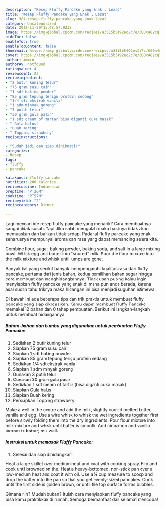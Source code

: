 ```yaml
---
description: "Resep Fluffy Pancake yang Enak , Lezat"
title: "Resep Fluffy Pancake yang Enak , Lezat"
slug: 385-resep-fluffy-pancake-yang-enak-lezat
category: Uncategorized
date: 2022-11-29T15:48:57.923Z
image: https://img-global.cpcdn.com/recipes/a3515b5492ec2c7e/680x482cq70/fluffy-pancake-foto-resep-utama.jpg
hideToc: false
enableToc: true
enableTocContent: false
thumbnail: https://img-global.cpcdn.com/recipes/a3515b5492ec2c7e/680x482cq70/fluffy-pancake-foto-resep-utama.jpg
cover: https://img-global.cpcdn.com/recipes/a3515b5492ec2c7e/680x482cq70/fluffy-pancake-foto-resep-utama.jpg
author: Admin
authorAv: notfound
ratingvalue: 4
reviewcount: 22
recipeingredient:
- "2 butir kuning telur"
- "75 gram susu cair"
- "1 sdt baking powder"
- "85 gram tepung terigu protein sedang"
- "1/4 sdt ekstrak vanila"
- "1 sdm minyak goreng"
- "3 putih telur"
- "30 gram gula pasir"
- "1 sdt cream of tartar bisa diganti cuka masak"
- " Gula halus"
- "Buah kering"
- " Topping strawbery"
recipeinstructions:

- "Sudah jadi dan siap dinikmati!"
categories:
- Resep
tags:
- fluffy
- pancake

katakunci: fluffy pancake 
nutrition: 200 calories
recipecuisine: Indonesian
preptime: "PT26M"
cooktime: "PT57M"
recipeyield: "2"
recipecategory: Dinner

---
```



Lagi mencari ide resep fluffy pancake yang menarik? Cara membuatnya sangat tidak susah. Tapi Jika salah mengolah maka hasilnya tidak akan memuaskan dan bahkan tidak sedap. Padahal fluffy pancake yang enak seharusnya mempunyai aroma dan rasa yang dapat memancing selera kita.


Combine flour, sugar, baking powder, baking soda, and salt in a large mixing bowl. Whisk egg and butter into &#34;soured&#34; milk. Pour the flour mixture into the milk mixture and whisk until lumps are gone.

Banyak hal yang sedikit banyak mempengaruhi kualitas rasa dari fluffy pancake, pertama dari jenis bahan, kedua pemilihan bahan segar hingga cara membuat dan menghidangkannya. Tidak usah pusing kalau ingin menyiapkan fluffy pancake yang enak di mana pun anda berada, karena asal sudah tahu triknya maka hidangan ini bisa menjadi suguhan istimewa.


Di bawah ini ada beberapa tips dan trik praktis untuk membuat fluffy pancake yang siap dikreasikan. Kamu dapat membuat Fluffy Pancake memakai 12 bahan dan 0 tahap pembuatan. Berikut ini langkah-langkah untuk membuat hidangannya.

<!--inarticleads1-->

##### Bahan-bahan dan bumbu yang digunakan untuk pembuatan Fluffy Pancake:

1. Sediakan 2 butir kuning telur
1. Siapkan 75 gram susu cair
1. Siapkan 1 sdt baking powder
1. Siapkan 85 gram tepung terigu protein sedang
1. Sediakan 1/4 sdt ekstrak vanila
1. Siapkan 1 sdm minyak goreng
1. Gunakan 3 putih telur
1. Gunakan 30 gram gula pasir
1. Sediakan 1 sdt cream of tartar (bisa diganti cuka masak)
1. Siapkan  Gula halus
1. Siapkan Buah kering
1. Persiapkan  Topping strawbery


Make a well in the centre and add the milk, slightly cooled melted butter, vanilla and egg. Use a wire whisk to whisk the wet ingredients together first before slowly folding them into the dry ingredients. Pour flour mixture into milk mixture and whisk until batter is smooth. Add cinnamon and vanilla extract to batter; mix well. 

<!--inarticleads2-->

##### Instruksi untuk memasak Fluffy Pancake:


1. Selesai dan siap dihidangkan!

Heat a large skillet over medium heat and coat with cooking spray. Flip and cook until browned on the. Heat a heavy-bottomed, non-stick pan over a low-medium heat and coat it with oil. Use a ¼ cup measure to scoop and drop the batter into the pan so that you get evenly-sized pancakes. Cook until the first side is golden brown, or until the top surface forms bubbles. 

Gimana nih? Mudah bukan? Itulah cara menyiapkan fluffy pancake yang bisa kamu praktikkan di rumah. Semoga bermanfaat dan selamat mencoba!
